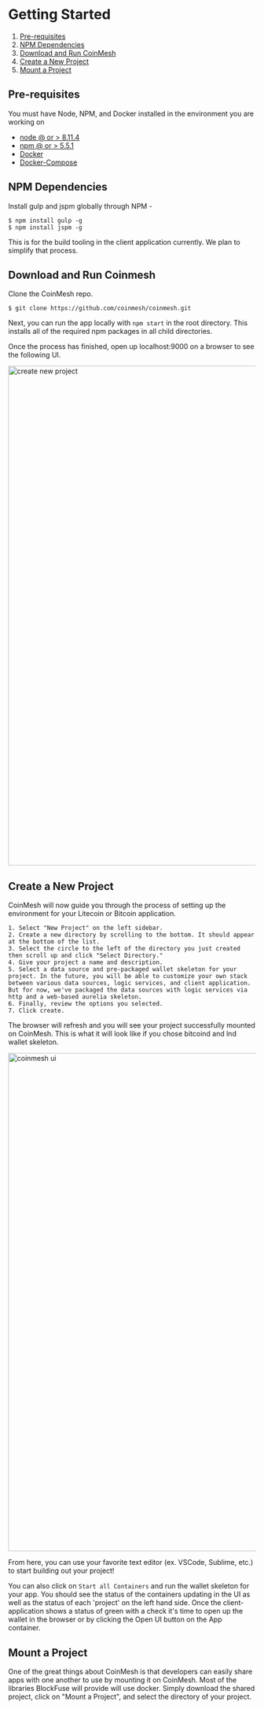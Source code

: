 # Getting Started

1. [Pre-requisites](#pre-requisites)
1. [NPM Dependencies](#npm-dependencies)
1. [Download and Run CoinMesh](#download-and-run-coinmesh)
1. [Create a New Project](#create-a-new-project)
1. [Mount a Project](#mount-a-project)

## Pre-requisites

You must have Node, NPM, and Docker installed in the environment you are working on

- [node @ or > 8.11.4](https://nodejs.org/en/)
- [npm @ or > 5.5.1](https://nodejs.org/en/)
- [Docker](https://www.docker.com/products/docker-desktop)
- [Docker-Compose](https://docs.docker.com/compose/install/)

## NPM Dependencies

Install gulp and jspm globally through NPM -

```
$ npm install gulp -g
$ npm install jspm -g
```

This is for the build tooling in the client application currently.  We plan  to simplify that process.

## Download and Run Coinmesh

Clone the CoinMesh repo.
```
$ git clone https://github.com/coinmesh/coinmesh.git
```

Next, you can run the app locally with `npm start` in the root directory.  This installs all of the required npm packages in all child directories.

Once the process has finished, open up localhost:9000 on a browser to see the following UI.

<img width="1015" alt="create new project" src="https://user-images.githubusercontent.com/32662508/47314477-a0212d00-d5f6-11e8-9b8a-dfb0fdaf0e9c.png">

## Create a New Project

CoinMesh will now guide you through the process of setting up the environment for your Litecoin or Bitcoin application.
```
1. Select "New Project" on the left sidebar.
2. Create a new directory by scrolling to the bottom. It should appear at the bottom of the list.
3. Select the circle to the left of the directory you just created then scroll up and click "Select Directory."
4. Give your project a name and description.
5. Select a data source and pre-packaged wallet skeleton for your project. In the future, you will be able to customize your own stack between various data sources, logic services, and client application.  But for now, we've packaged the data sources with logic services via http and a web-based aurelia skeleton.
6. Finally, review the options you selected.
7. Click create.
```
The browser will refresh and you will see your project successfully mounted on CoinMesh.  This is what it will look like if you chose bitcoind and lnd wallet skeleton.

<img width="1012" alt="coinmesh ui" src="https://user-images.githubusercontent.com/32662508/47314687-3a817080-d5f7-11e8-81c6-258939285086.png">

From here, you can use your favorite text editor (ex. VSCode, Sublime, etc.) to start building out your project!

You can also click on `Start all Containers` and run the wallet skeleton for your app. You should see the status of the containers updating in the UI as well as the status of each 'project' on the left hand side. Once the client-application shows a status of green with a check it's time to open up the wallet in the browser or by clicking the Open UI button on the App container.

## Mount a Project

One of the great things about CoinMesh is that developers can easily share apps with one another to use by mounting it on CoinMesh.  Most of the libraries BlockFuse will provide will use docker.  Simply download the shared project, click on "Mount a Project", and select the directory of your project.

